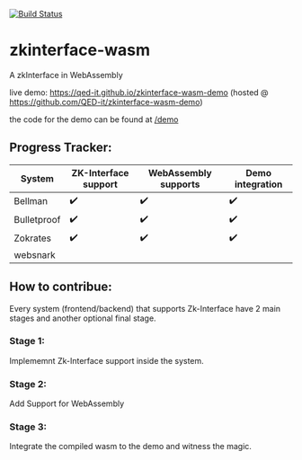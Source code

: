 [![Build Status](https://travis-ci.org/QED-it/zkinterface-wasm.svg?branch=master)](https://travis-ci.org/QED-it/zkinterface-wasm)

# zkinterface-wasm
A zkInterface in WebAssembly

live demo: https://qed-it.github.io/zkinterface-wasm-demo (hosted @ https://github.com/QED-it/zkinterface-wasm-demo)

the code for the demo can be found at [/demo](https://github.com/QED-it/zkinterface-wasm/tree/master/demo)

## Progress Tracker:
| System             | ZK-Interface  support | WebAssembly supports      |  Demo integration  |
|--------------------|-----------------------|---------------------------|--------------------|
| Bellman            | :heavy_check_mark:    | :heavy_check_mark:        | :heavy_check_mark: |
| Bulletproof        | :heavy_check_mark:    | :heavy_check_mark:        | :heavy_check_mark: |
| Zokrates           | :heavy_check_mark:    | :heavy_check_mark:        | :heavy_check_mark: |
| websnark           |                       |                    |                    |

## How to contribue:

Every system (frontend/backend) that supports Zk-Interface have 2 main stages and another optional final stage.

### Stage 1:
Implememnt Zk-Interface support inside the system. 

### Stage 2:
Add Support for WebAssembly

### Stage 3:
Integrate the compiled wasm to the demo and witness the magic.


